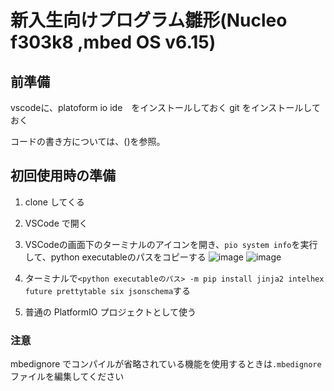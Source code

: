 # 新入生向けプログラム雛形(Nucleo f303k8 ,mbed OS v6.15)

## 前準備
vscodeに、platoform io ide　をインストールしておく
git をインストールしておく


コードの書き方については、()を参照。

## 初回使用時の準備
1. clone してくる
1. VSCode で開く
1. VSCodeの画面下のターミナルのアイコンを開き、`pio system info`を実行して、python executableのパスをコピーする
![image](https://user-images.githubusercontent.com/42294158/193441843-c60f4508-5ce7-407b-a729-f37bd8822ad9.png)
![image](https://user-images.githubusercontent.com/42294158/193441875-a5dda286-e0c9-47c3-a6b3-673de7359cf7.png)

1. ターミナルで`<python executableのパス> -m pip install jinja2 intelhex future prettytable six jsonschema`する
1. 普通の PlatformIO プロジェクトとして使う


### 注意
mbedignore でコンパイルが省略されている機能を使用するときは`.mbedignore`ファイルを編集してください
